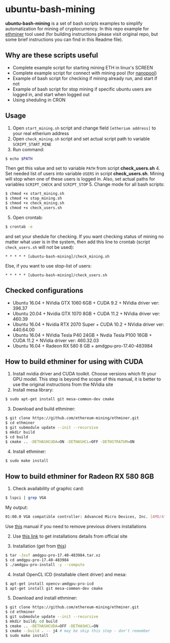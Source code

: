 # ubuntu-bash-mining

**ubuntu-bash-mining** is a set of bash scripts examples to simplify automatization for mining of cryptocurrency. In this repo example for [ethminer](https://github.com/ethereum-mining/ethminer.git) tool used (for building instructions please visit original repo, but some brief instructions you can find in this Readme file).

## Why are these scripts useful

* Complete example script for starting mining ETH in linux's SCREEN
* Complete example script for connect with mining pool (for [nanopool](https://nanopool.org))
* Example of bash script for checking if mining already run, and start if not
* Example of bash script for stop mining if specific ubuntu users are logged in, and start when logged out
* Using sheduling in CRON

## Usage
  
1. Open `start_mining.sh` script and change field `[etherium address]` to your real etherium address
2. Open `check_mining.sh` script and set actual script path to variable `SCRIPT_START_MINE`
3. Run command:
```sh
$ echo $PATH
```
Then get this value and set to variable `PATH` from script **check_users.sh** 
4. Set needed list of users into variable `USERS` in script **check_users.sh**. Mining will stop when one of these users is logged in. Also, set actual paths for variables `SCRIPT_CHECK` and `SCRIPT_STOP`
5. Change mode for all bash scripts:
```sh
$ chmod +x start_mining.sh
$ chmod +x stop_mining.sh
$ chmod +x check_mining.sh
$ chmod +x check_users.sh
```
5. Open crontab:
```sh
$ crontab -e
```
and set your shedule for checking. 
If you want checking status of mining no matter what user is in the system, then add this line to crontab (script `check_users.sh` will not be used):
```
* * * * * [ubuntu-bash-mining]/check_mining.sh
```
Else, if you want to use stop-list of users:
```
* * * * * [ubuntu-bash-mining]/check_users.sh
```

## Checked configurations

* Ubuntu 16.04 + NVidia GTX 1060 6GB + CUDA 9.2 + NVidia driver ver: 396.37
* Ubuntu 20.04 + Nvidia GTX 1070 8GB + CUDA 11.2 + NVidia driver ver: 460.39
* Ubuntu 16.04 + Nvidia RTX 2070 Super + CUDA 10.2 + NVidia driver ver: 440.64.00
* Ubuntu 16.04 + NVidia Tesla P40 24GB + Nvdia Tesla P100 16GB + CUDA 11.2 + NVidia driver ver: 460.32.03
* Ubuntu 16.04 + Radeon RX 580 8 GB + amdgpu-pro-17.40-483984

## How to build ethminer for using with CUDA

1. Install nvidia driver and CUDA toolkit. Choose versions which fit your GPU model. This step is beyond the scope of this manual, it is better to use the original instructions from the NVidia site 
2. Install mesa library:
```sh
$ sudo apt-get install git mesa-common-dev cmake
```
3. Download and build ethminer:
```sh
$ git clone https://github.com/ethereum-mining/ethminer.git
$ cd ethminer
$ git submodule update --init --recursive
$ mkdir build 
$ cd build
$ cmake .. -DETHASHCUDA=ON -DETHASHCL=OFF -DETHSTRATUM=ON
```
4. Install ethminer:
```sh
$ sudo make install
```

## How to build ethminer for Radeon RX 580 8GB

1. Check availability of graphic card:
```sh
$ lspci | grep VGA
```
My output:
```sh
01:00.0 VGA compatible controller: Advanced Micro Devices, Inc. [AMD/ATI] Ellesmere [Radeon RX 470/480/570/570X/580/580X] (rev e7)
```
Use [this](https://askubuntu.com/questions/987778/how-to-fix-broken-packages-after-amdgpu-pro-install-fail) manual if you need to remove previous drivers installations

2. Use [this link](https://amdgpu-install.readthedocs.io/en/latest/) to get installations details from official site

3. Installation (get from [this](https://www.amd.com/en/support/kb/faq/amdgpupro-install))
```sh
$ tar -Jxvf amdgpu-pro-17.40-483984.tar.xz
$ cd amdgpu-pro-17.40-483984
$ ./amdgpu-pro-install -y --compute
```

4. Install OpenCL ICD (installable client driver) and mesa:
```sh
$ apt-get install opencv-amdgpu-pro-icd
$ apt-get install git mesa-common-dev cmake
```

5. Download and install ethminer:
```sh
$ git clone https://github.com/ethereum-mining/ethminer.git
$ cd ethminer
$ git submodule update --init --recursive
$ mkdir build; cd build
$ cmake .. -DETHASHCUDA=OFF -DETHASHCL=ON
$ cmake --build . -- j4 # may be skip this step - don't remember
$ sudo make install
```
